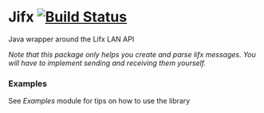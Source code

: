 # Jifx [![Build Status](https://travis-ci.org/Edholm/jifx.svg?branch=master)](https://travis-ci.org/Edholm/jifx)
Java wrapper around the Lifx LAN API

*Note that this package only helps you create and parse lifx messages. You will have to implement sending and receiving them yourself.*

### Examples
See *Examples* module for tips on how to use the library
